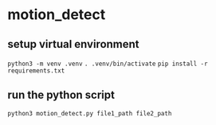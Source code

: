 # motion_detect

## setup virtual environment
`python3 -m venv .venv`
`. .venv/bin/activate`
`pip install -r requirements.txt`

## run the python script
`python3 motion_detect.py file1_path file2_path`
